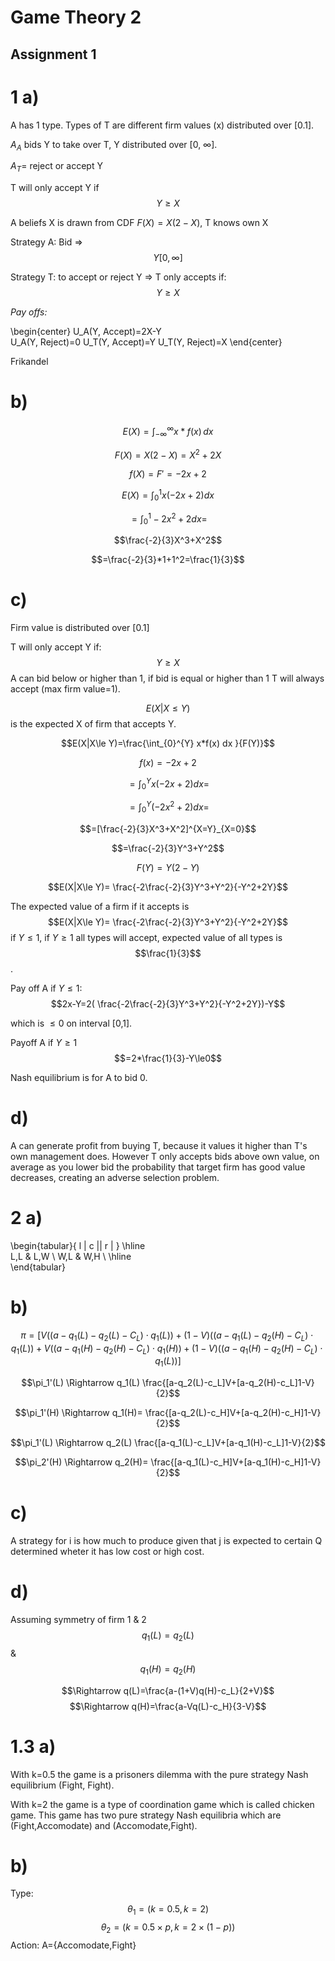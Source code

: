 Game Theory 2
===
Assignment 1
---

1 a)
===

A has 1 type. Types of T are different firm values (x) distributed over [0.1]. 

$A_A$ bids Y to take over T, Y distributed over [0, $\infty$]. 

$A_T$= reject or accept Y 

T will only accept Y if $$Y\ge X$$

A beliefs X is drawn from CDF $F(X)=X(2-X)$, T knows own X

Strategy A: Bid $\Rightarrow$ $$Y [0, {\infty}]$$

Strategy T: to accept or reject Y $\Rightarrow$ T only accepts if: $$Y\ge X$$

*Pay offs:* 

\begin{center}
U_A(Y, Accept)=2X-Y\
U_A(Y, Reject)=0
U_T(Y, Accept)=Y
U_T(Y, Reject)=X
\end{center}

Frikandel

b)
===

$$E(X)= \int^{\infty}_{-\infty} x *f(x) \, dx $$

$$F(X)=X(2-X)=X^2+2X$$

$$f(X)=F'=-2x+2$$

$$E(X)=\int_{0}^{1} x(-2x+2) dx $$

$$=\int_{0}^{1} -2x^2+2 dx= $$

$$\frac{-2}{3}X^3+X^2$$

$$=\frac{-2}{3}*1+1^2=\frac{1}{3}$$

c)
===
  
Firm value is distributed over [0.1] 


T will only accept Y if: $$Y\ge X$$
A can bid below or higher than 1, if bid is equal or higher than 1 T will always accept (max firm value=1). 

$$E(X|X\le Y)$$ is the expected X of firm that accepts Y. 

$$E(X|X\le Y)=\frac{\int_{0}^{Y} x*f(x) dx }{F(Y)}$$

$$f(x)=-2x+2$$

$$=\int_{0}^{Y} x(-2x+2) dx= $$

$$=\int_{0}^{Y} (-2x^2+2)  dx= $$

$$=[\frac{-2}{3}X^3+X^2]^{X=Y}_{X=0}$$

$$=\frac{-2}{3}Y^3+Y^2$$

$$F(Y)=Y(2-Y)$$

$$E(X|X\le Y)= \frac{-2\frac{-2}{3}Y^3+Y^2}{-Y^2+2Y}$$

The expected value of a firm if it accepts is $$E(X|X\le Y)= \frac{-2\frac{-2}{3}Y^3+Y^2}{-Y^2+2Y}$$ if $Y\le 1$, if $Y\ge 1$ all types will accept, expected value of all types is $$\frac{1}{3}$$. 

Pay off A if $Y\le 1:$ $$2x-Y=2( \frac{-2\frac{-2}{3}Y^3+Y^2}{-Y^2+2Y})-Y$$

which is $\le0$ on interval [0,1]. 

Payoff A if $Y\ge1$ $$=2*\frac{1}{3}-Y\le0$$

Nash equilibrium is for A to bid 0. 

d)
===
A can generate profit from buying T, because it values it higher than T's own management does. However T only accepts bids above own value, on average as you lower bid the probability that target firm has good value decreases, creating an adverse selection problem. 

2 a)
===
\begin{tabular}{ l | c || r | }
  \hline			
  L,L & L,W \\
  W,L & W,H \\
  \hline  
\end{tabular}

b)
===

$$\pi=[V((a-q_1(L)-q_2(L)-C_L)\cdot q_1(L))+(1-V)((a-q_1(L)-q_2(H)-C_L)\cdot q_1(L))+V((a-q_1(H)-q_2(H)-C_L)\cdot q_1(H))+(1-V)((a-q_1(H)-q_2(H)-C_L)\cdot q_1(L))]$$

$$\pi_1'(L) \Rightarrow q_1(L) \frac{[a-q_2(L)-c_L]V+[a-q_2(H)-c_L]1-V}{2}$$

$$\pi_1'(H) \Rightarrow q_1(H)= \frac{[a-q_2(L)-c_H]V+[a-q_2(H)-c_H]1-V}{2}$$

$$\pi_1'(L) \Rightarrow q_2(L) \frac{[a-q_1(L)-c_L]V+[a-q_1(H)-c_L]1-V}{2}$$

$$\pi_2'(H) \Rightarrow q_2(H)= \frac{[a-q_1(L)-c_H]V+[a-q_1(H)-c_H]1-V}{2}$$

c)
===
A strategy for i is how much to produce given that j is expected to certain Q determined wheter it has low cost or high cost. 

d)
===
Assuming symmetry of firm 1 & 2
$$q_1(L)=q_2(L)$$ & $$q_1(H)=q_2(H)$$

$$\Rightarrow q(L)=\frac{a-(1+V)q(H)-c_L}{2+V}$$
$$\Rightarrow q(H)=\frac{a-Vq(L)-c_H}{3-V}$$

1.3 a)
===
With k=0.5 the game is a prisoners dilemma with the pure strategy Nash equilibrium (Fight, Fight). 

With k=2 the game is a type of coordination game which is called chicken game. This game has two pure strategy Nash equilibria which are (Fight,Accomodate) and (Accomodate,Fight). 

b)
===
Type: $$\theta_1=(k=0.5,k=2)$$
$$\theta_2=(k=0.5\times p,k=2\times(1-p))$$
Action: A={Accomodate,Fight}














	

 